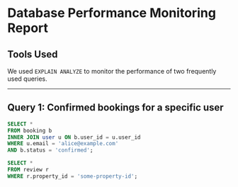 # Database Performance Monitoring Report

## Tools Used
We used `EXPLAIN ANALYZE` to monitor the performance of two frequently used queries.

---

## Query 1: Confirmed bookings for a specific user
```sql
SELECT *
FROM booking b
INNER JOIN user u ON b.user_id = u.user_id
WHERE u.email = 'alice@example.com'
AND b.status = 'confirmed';

SELECT *
FROM review r
WHERE r.property_id = 'some-property-id';
